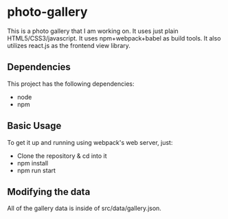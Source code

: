 # photo-gallery
This is a photo gallery that I am working on.  It uses just plain HTML5/CSS3/javascript.  It uses npm+webpack+babel as build tools.  It also utilizes react.js as the frontend view library.

Dependencies
------------

This project has the following dependencies:

* node
* npm

Basic Usage
-----------

To get it up and running using webpack's web server, just:

* Clone the repository & cd into it
* npm install
* npm run start

Modifying the data
------------------

All of the gallery data is inside of src/data/gallery.json.

